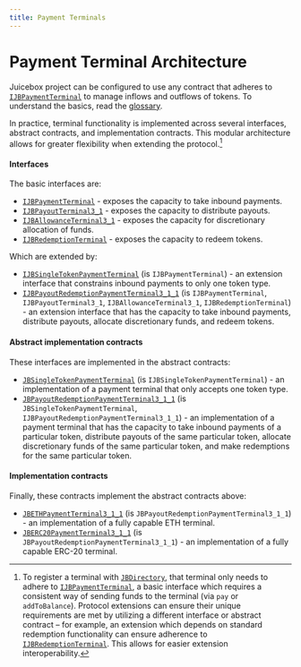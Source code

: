 ```yaml
---
title: Payment Terminals
---
```


# Payment Terminal Architecture

Juicebox project can be configured to use any contract that adheres to [`IJBPaymentTerminal`](/docs/v4/deprecated/v3/api/interfaces/ijbpaymentterminal.md) to manage inflows and outflows of tokens. To understand the basics, read the [glossary](/docs/v4/deprecated/v3/learn/glossary/payment-terminal.md).

In practice, terminal functionality is implemented across several interfaces, abstract contracts, and implementation contracts. This modular architecture allows for greater flexibility when extending the protocol.[^1]

#### Interfaces

The basic interfaces are:

- [`IJBPaymentTerminal`](/docs/v4/deprecated/v3/api/interfaces/ijbpaymentterminal.md) - exposes the capacity to take inbound payments.
- [`IJBPayoutTerminal3_1`](/docs/v4/deprecated/v3/api/interfaces/ijbpayoutterminal3_1.md) - exposes the capacity to distribute payouts.
- [`IJBAllowanceTerminal3_1`](/docs/v4/deprecated/v3/api/interfaces/ijballowanceterminal3_1.md) - exposes the capacity for discretionary allocation of funds.
- [`IJBRedemptionTerminal`](/docs/v4/deprecated/v3/api/interfaces/ijbredemptionterminal.md) - exposes the capacity to redeem tokens.

Which are extended by:

- [`IJBSingleTokenPaymentTerminal`](/docs/v4/deprecated/v3/api/interfaces/ijbsingletokenpaymentterminal.md) (is `IJBPaymentTerminal`) - an extension interface that constrains inbound payments to only one token type.
- [`IJBPayoutRedemptionPaymentTerminal3_1_1`](/docs/v4/deprecated/v3/api/interfaces/ijbpayoutredemptionpaymentterminal3_1_1.md) (is `IJBPaymentTerminal`, `IJBPayoutTerminal3_1`, `IJBAllowanceTerminal3_1`, `IJBRedemptionTerminal`) - an extension interface that has the capacity to take inbound payments, distribute payouts, allocate discretionary funds, and redeem tokens.

#### Abstract implementation contracts

These interfaces are implemented in the abstract contracts:

- [`JBSingleTokenPaymentTerminal`](/docs/v4/deprecated/v3/api/contracts/or-payment-terminals/or-abstract/jbsingletokenpaymentterminal/README.md) (is `IJBSingleTokenPaymentTerminal`) - an implementation of a payment terminal that only accepts one token type.
- [`JBPayoutRedemptionPaymentTerminal3_1_1`](/docs/v4/deprecated/v3/api/contracts/or-payment-terminals/or-abstract/jbpayoutredemptionpaymentterminal3_1_1.md) (is `JBSingleTokenPaymentTerminal`, `IJBPayoutRedemptionPaymentTerminal3_1_1`) - an implementation of a payment terminal that has the capacity to take inbound payments of a particular token, distribute payouts of the same particular token, allocate discretionary funds of the same particular token, and make redemptions for the same particular token.

#### Implementation contracts

Finally, these contracts implement the abstract contracts above:

- [`JBETHPaymentTerminal3_1_1`](/docs/v4/deprecated/v3/api/contracts/or-payment-terminals/jbethpaymentterminal3_1_1.md) (is `JBPayoutRedemptionPaymentTerminal3_1_1`) - an implementation of a fully capable ETH terminal.
- [`JBERC20PaymentTerminal3_1_1`](/docs/v4/deprecated/v3/api/contracts/or-payment-terminals/jberc20paymentterminal3_1_1.md) (is `JBPayoutRedemptionPaymentTerminal3_1_1`) - an implementation of a fully capable ERC-20 terminal.

[^1]: To register a terminal with [`JBDirectory`](/docs/v4/deprecated/v3/api/contracts/jbdirectory/README.md), that terminal only needs to adhere to [`IJBPaymentTerminal`](/docs/v4/deprecated/v3/api/interfaces/ijbpaymentterminal.md), a basic interface which requires a consistent way of sending funds to the terminal (via `pay` or `addToBalance`). Protocol extensions can ensure their unique requirements are met by utilizing a different interface or abstract contract – for example, an extension which depends on standard redemption functionality can ensure adherence to [`IJBRedemptionTerminal`](/docs/v4/deprecated/v3/api/interfaces/ijbredemptionterminal.md). This allows for easier extension interoperability.
